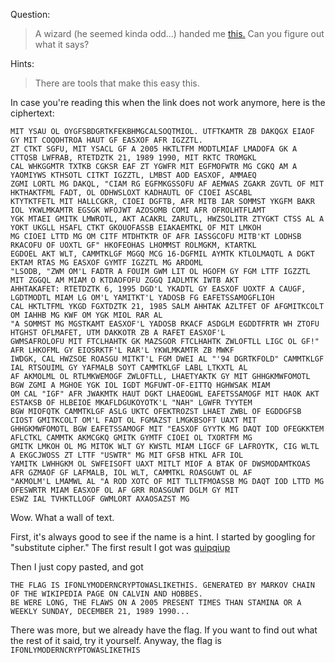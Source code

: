 Question:
>A wizard (he seemed kinda odd...) handed me [this.](https://webshell2017.picoctf.com/static/44e178de57175cfc0e24f69d21e63f59/cipher.txt) Can you figure out what it says?

Hints:
>There are tools that make this easy this.

In case you're reading this when the link does not work anymore, here is the ciphertext:

```
MIT YSAU OL OYGFSBDGRTKFEKBHMGCALSOQTMIOL. UTFTKAMTR ZB DAKQGX EIAOF GY MIT COQOHTROA HAUT GF EASXOF AFR IGZZTL. 
ZT CTKT SGFU, MIT YSACL GF A 2005 HKTLTFM MODTLMIAF LMADOFA GK A CTTQSB LWFRAB, RTETDZTK 21, 1989 1990, MIT RKTC TROMGKL 
CAL WHKGGMTR TXTKB CGKSR EAF ZT YGWFR MIT EGFMOFWTR MG CGKQ AM A YAOMIYWS KTHSOTL CITKT IGZZTL, LMBST AOD EASXOF, AMMAEQ 
ZGMI LORTL MG DAKQL, "CIAM RG EGFMKGSSOFU AF AEMWAS ZGAKR ZGVTL OF MIT HKTHAKTFML FADT, OL ODHWSLOXT KADHAUTL OF CIOEI ASCABL 
KTYTKTFETL MIT HALLCGKR, CIOEI DGFTB, AFR MITB IAR SOMMST YKGFM BAKR IOL YKWLMKAMTR EGSGK WFOJWT AZOSOMB COMI AFR OFROLHTFLAMT 
YGK MTAEI GMITK LMWROTL, AKT ACAKRL ZARUTL, HWZSOLITR ZTYGKT CTSS AL A YOKT UKGLL HSAFL CTKT GKOUOFASSB EIAKAEMTKL OF MIT LMKOH
MG CIOEI LTTD MG OM CITF MTDHTKTR OF AFR IASSGCOFU MITB'KT LODHSB RKACOFU OF UOXTL GF" HKOFEOHAS LHOMMST ROLMGKM, KTARTKL 
EGDOEL AKT WLT, CAMMTKLGF MGGQ MCG 16-DGFMIL AYMTK KTLOLMAQTL A DGKT EKTAM RTAS MG EASXOF GYMTF IGZZTL MG ARDOML 
"LSODB, "ZWM OM'L FADTR A FOUIM GWM LIT OL HGOFM GY FGM LTTF IGZZTL MIT ZGGQL AM MIAM O KTDAOFOFU ZGGQ IADLMTK IWTB AKT
AHHTAKAFET: RTETDZTK 6, 1995 DGD'L YKADTL GY EASXOF UOXTF A CAUGF, LGDTMODTL MIAM LG OM'L YAMITKT'L YADOSB FG EAFETSSAMOGFLIOH
CAL HKTLTFML YKGD FGXTDZTK 21, 1985 SALM AHHTAK AZLTFET OF AFGMITKCOLT OM IAHHB MG KWF OM YGK MIOL RAR AL
"A SOMMST MG MGSTKAMT EASXOF'L YADOSB RKACF ASDGLM EGDDTFRTR WH ZTOFU HTGHST OFLMAFET, UTM DAKKOTR ZB A RAFET EASXOF'L 
GWMSAFROLOFU MIT FTCLHAHTK GK MAZSGOR FTCLHAHTK ZWLOFTLL LIGC OL GF!" AFR LHKOFML GY EIOSRKTF'L RAR'L YKWLMKAMTR ZB MWKF
IWDGK, CAL HWZSOE ROASGU MITKT'L FGM DWEI AL "'94 DGRTKFOLD" CAMMTKLGF IAL RTSOUIML GY YAFMALB SOYT CAMMTKLGF LABL LTKXTL AL 
AF AKMOLML OL RTLMKWEMOGF ZWLOFTLL, LHAETYAKTK GY MIT GHHGKMWFOMOTL BGW ZGMI A MGHOE YGK IOL IGDT MGFUWT-OF-EITTQ HGHWSAK MIAM
OM CAL "IGF" AFR JWAKMTK HAUT DGKT LHAEOGWL EAFETSSAMOGF MIT HAOK AKT ESTAKSB OF HLBEIOE MKAFLDGUKOYOTK'L "NAH" LGWFR TYYTEM 
BGW MIOFQTK CAMMTKLGF ASLG UKTC OFEKTROZST LHAET ZWBL OF EGDDGFSB CIOST GMITKCOLT OM'L FADT OL FGMAZST LMGKBSOFT UAXT MIT
GHHGKMWFOMOTL BGW EAFETSSAMOGF MIT "EASXOF GYYTK MG DAQT IOD OFEGKKTEM AFLCTKL CAMMTK AKMCGKQ GMITK GYMTF CIOEI OL TXORTFM MG 
GMITK LMKOH OL MG MITOK WLT GY KWSTL MIAM LIGCF GF LAFROYTK, CIG WLTL A EKGCJWOSS ZT LTTF "USWTR" MG MIT GFSB HTKL AFR IOL 
YAMITK LWHHGKM OL SWFEISOFT UAXT MITLT MIOF A BTAK OF DWSMODAMTKOAS AFR GZMAOF GF LAFMALB, IOL WLT, CAMMTKL ROASGUWT OL AF 
"AKMOLM'L LMAMWL AL "A ROD XOTC OF MIT TLLTFMOASSB MG DAQT IOD LTTD MG OFESWRTR MIAM EASXOF OL AF GRR ROASGUWT DGLM GY MIT
ESWZ IAL TVHKTLLOGF GWMLORT AXAOSAZST MG
```

Wow. What a wall of text. 

First, it's always good to see if the name is a hint. I started by googling for "substitute cipher." The first result I got was
[quipqiup](http://quipqiup.com/)

Then I just copy pasted, and got

```
THE FLAG IS IFONLYMODERNCRYPTOWASLIKETHIS. GENERATED BY MARKOV CHAIN OF THE WIKIPEDIA PAGE ON CALVIN AND HOBBES. 
BE WERE LONG, THE FLAWS ON A 2005 PRESENT TIMES THAN STAMINA OR A WEEKLY SUNDAY, DECEMBER 21, 1989 1990...
```

There was more, but we already have the flag. If you want to find out what the rest of it said, try it yourself.
Anyway, the flag is `IFONLYMODERNCRYPTOWASLIKETHIS`
